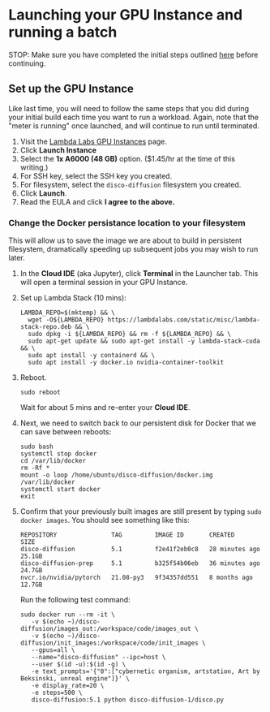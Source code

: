 # Launching your GPU Instance and running a batch

STOP: Make sure you have completed the initial steps outlined [here](README.md) before continuing.

## Set up the GPU Instance

  Like last time, you will need to follow the same steps that you did during your initial build each time you want to run a workload.  Again, note that the "meter is running" once launched, and will continue to run until terminated.

  1. Visit the [Lambda Labs GPU Instances](https://lambdalabs.com/cloud/dashboard/instances) page.
  2. Click **Launch Instance**
  3. Select the **1x A6000 (48 GB)** option.  ($1.45/hr at the time of this writing.)
  4. For SSH key, select the SSH key you created.
  5. For filesystem, select the `disco-diffusion` filesystem you created.
  6. Click **Launch**.
  7. Read the EULA and click **I agree to the above.**


  ### Change the Docker persistance location to your filesystem

  This will allow us to save the image we are about to build in persistent filesystem, dramatically speeding up subsequent jobs you may wish to run later.

  1. In the **Cloud IDE** (aka Jupyter), click **Terminal** in the Launcher tab.  This will open a terminal session in your GPU Instance.

  2. Set up Lambda Stack (10 mins):
     ```
     LAMBDA_REPO=$(mktemp) && \
       wget -O${LAMBDA_REPO} https://lambdalabs.com/static/misc/lambda-stack-repo.deb && \
       sudo dpkg -i ${LAMBDA_REPO} && rm -f ${LAMBDA_REPO} && \
       sudo apt-get update && sudo apt-get install -y lambda-stack-cuda && \
       sudo apt install -y containerd && \
       sudo apt install -y docker.io nvidia-container-toolkit
     ```
  3. Reboot.
     ```
     sudo reboot
     ```
     Wait for about 5 mins and re-enter your **Cloud IDE**.
     
  4. Next, we need to switch back to our persistent disk for Docker that we can save between reboots:

     ```ssh
     sudo bash
     systemctl stop docker
     cd /var/lib/docker
     rm -Rf *
     mount -o loop /home/ubuntu/disco-diffusion/docker.img /var/lib/docker   
     systemctl start docker
     exit
     ```
   
  5. Confirm that your previously built images are still present by typing `sudo docker images`.  You should see something like this:

     ```
     REPOSITORY               TAG         IMAGE ID       CREATED          SIZE
     disco-diffusion          5.1         f2e41f2eb0c8   28 minutes ago   25.1GB
     disco-diffusion-prep     5.1         b325f54b06eb   36 minutes ago   24.7GB
     nvcr.io/nvidia/pytorch   21.08-py3   9f34357dd551   8 months ago     12.7GB
     ```
     
     Run the following test command:

     ```
     sudo docker run --rm -it \
        -v $(echo ~)/disco-diffusion/images_out:/workspace/code/images_out \
        -v $(echo ~)/disco-diffusion/init_images:/workspace/code/init_images \
        --gpus=all \
        --name="disco-diffusion" --ipc=host \
        --user $(id -u):$(id -g) \
        -e text_prompts='{"0":["cybernetic organism, artstation, Art by Beksinski, unreal engine"]}' \
        -e display_rate=20 \
        -e steps=500 \
        disco-diffusion:5.1 python disco-diffusion-1/disco.py
     ```
